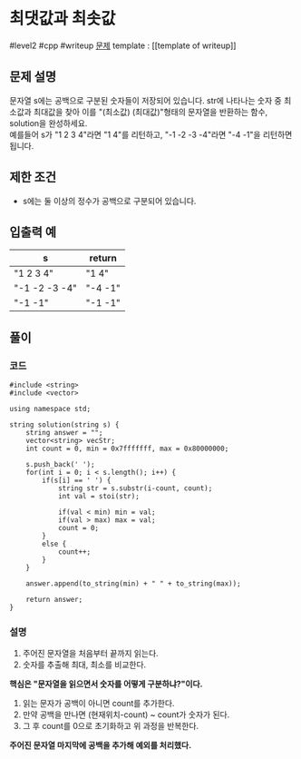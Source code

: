 # 최댓값과 최솟값

#level2 #cpp #writeup
[문제](https://school.programmers.co.kr/learn/courses/30/lessons/12939)
template : [[template of writeup]]

## 문제 설명

문자열 s에는 공백으로 구분된 숫자들이 저장되어 있습니다. str에 나타나는 숫자 중 최소값과 최대값을 찾아 이를 "(최소값) (최대값)"형태의 문자열을 반환하는 함수, solution을 완성하세요.  
예를들어 s가 "1 2 3 4"라면 "1 4"를 리턴하고, "-1 -2 -3 -4"라면 "-4 -1"을 리턴하면 됩니다.

## 제한 조건

- s에는 둘 이상의 정수가 공백으로 구분되어 있습니다.

## 입출력 예

| s             | return  |
| ------------- | ------- |
| "1 2 3 4"     | "1 4"   |
| "-1 -2 -3 -4" | "-4 -1" |
| "-1 -1"       | "-1 -1" |

## 풀이

### 코드

```
#include <string>
#include <vector>

using namespace std;

string solution(string s) {
    string answer = "";
    vector<string> vecStr;
    int count = 0, min = 0x7fffffff, max = 0x80000000;
    
    s.push_back(' ');
    for(int i = 0; i < s.length(); i++) {
        if(s[i] == ' ') {
            string str = s.substr(i-count, count);
            int val = stoi(str);
            
            if(val < min) min = val;
            if(val > max) max = val;
            count = 0;
        }
        else {
            count++;
        }
    }
    
    answer.append(to_string(min) + " " + to_string(max));
    
    return answer;
}
```

### 설명
1. 주어진 문자열을 처음부터 끝까지 읽는다.
2. 숫자를 추출해 최대, 최소를 비교한다.

**핵심은 "문자열을 읽으면서 숫자를 어떻게 구분하냐?"이다.**
1. 읽는 문자가 공백이 아니면 count를 추가한다.
2. 만약 공백을 만나면 (현재위치-count) ~ count가 숫자가 된다.
3. 그 후 count를 0으로 초기화하고 위 과정을 반복한다.

**주어진 문자열 마지막에 공백을 추가해 예외를 처리했다.**
